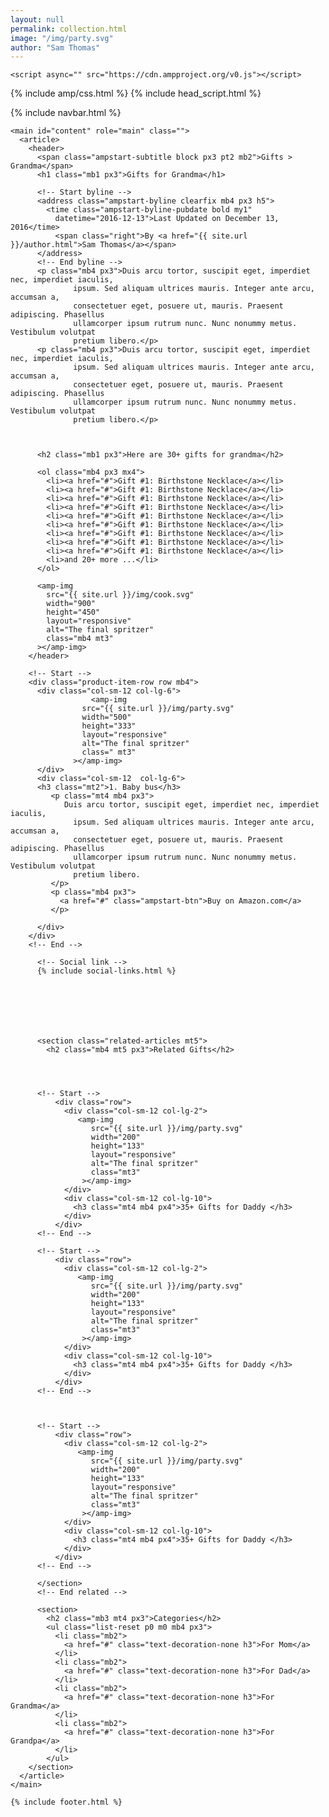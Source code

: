 ```yaml
---
layout: null
permalink: collection.html
image: "/img/party.svg"
author: "Sam Thomas"
---
```

<!DOCTYPE html>
<html ⚡="">
  <head>
    <meta charset="utf-8" />
    <title>Gifts Reviews Collection</title>
    <link rel="canonical" href="{{ site.url }}/collection.html" />
    <meta name="viewport" content="width=device-width" />
    <meta name="amp-google-client-id-api" content="googleanalytics" />
    <meta name="description" content="Duis arcu tortor, suscipit eget, imperdiet nec, imperdiet iaculis,
                  ipsum. Sed aliquam ultrices mauris. Integer ante arcu, accumsan a,
                  consectetuer eget, posuere ut, mauris." />

    <script async="" src="https://cdn.ampproject.org/v0.js"></script>

  {% include amp/css.html %}
  {% include head_script.html %}


<script type="application/ld+json">
    {
      "@context": "https://schema.org",
      "@type": "NewsArticle",
      "mainEntityOfPage": {
        "@type": "WebPage",
        "@id": "https://google.com/article"
      },
      "headline": "{{ page.title }}",
      "image": [
        "{{ page.image }}"
      ],
      "datePublished": "{{ page.date | date: '%B %d, %Y' }}",
 "dateCreated": "{{ page.date | date: '%B %d, %Y' }}",
 "dateModified": "{% assign year = (page.date | date: "%Y") %}{% if year != "{{ site.time | date:"%Y" }}" %}{{ page.date | date: '%B %d,' }} {{ site.time | date:"%Y" | minus:1 }} {% else %}{{ page.date | date: '%B %d, %Y' }}{% endif %}",
      "author": {
        "@type": "Person",
        "name": "{{ page.author }}"
      },
      "publisher": {
        "@type": "Organization",
        "name": "Mageplaza",
        "logo": {
          "@type": "ImageObject",
          "url": "https://www.mageplaza.com/skin/frontend/mageplaza/landingpage/images/logo.png"
        }
      }
    }
    </script>

  </head>
  <body>
 {% include navbar.html %}

    <main id="content" role="main" class="">
      <article>
        <header>
          <span class="ampstart-subtitle block px3 pt2 mb2">Gifts > Grandma</span>
          <h1 class="mb1 px3">Gifts for Grandma</h1>

          <!-- Start byline -->
          <address class="ampstart-byline clearfix mb4 px3 h5">
            <time class="ampstart-byline-pubdate bold my1"
              datetime="2016-12-13">Last Updated on December 13, 2016</time>
              <span class="right">By <a href="{{ site.url }}/author.html">Sam Thomas</a></span>
          </address>
          <!-- End byline -->
          <p class="mb4 px3">Duis arcu tortor, suscipit eget, imperdiet nec, imperdiet iaculis,
                  ipsum. Sed aliquam ultrices mauris. Integer ante arcu, accumsan a,
                  consectetuer eget, posuere ut, mauris. Praesent adipiscing. Phasellus
                  ullamcorper ipsum rutrum nunc. Nunc nonummy metus. Vestibulum volutpat
                  pretium libero.</p>
          <p class="mb4 px3">Duis arcu tortor, suscipit eget, imperdiet nec, imperdiet iaculis,
                  ipsum. Sed aliquam ultrices mauris. Integer ante arcu, accumsan a,
                  consectetuer eget, posuere ut, mauris. Praesent adipiscing. Phasellus
                  ullamcorper ipsum rutrum nunc. Nunc nonummy metus. Vestibulum volutpat
                  pretium libero.</p>



          <h2 class="mb1 px3">Here are 30+ gifts for grandma</h2>

          <ol class="mb4 px3 mx4">
            <li><a href="#">Gift #1: Birthstone Necklace</a></li>
            <li><a href="#">Gift #1: Birthstone Necklace</a></li>
            <li><a href="#">Gift #1: Birthstone Necklace</a></li>
            <li><a href="#">Gift #1: Birthstone Necklace</a></li>
            <li><a href="#">Gift #1: Birthstone Necklace</a></li>
            <li><a href="#">Gift #1: Birthstone Necklace</a></li>
            <li><a href="#">Gift #1: Birthstone Necklace</a></li>
            <li><a href="#">Gift #1: Birthstone Necklace</a></li>
            <li><a href="#">Gift #1: Birthstone Necklace</a></li>
            <li>and 20+ more ...</li>
          </ol>

          <amp-img
            src="{{ site.url }}/img/cook.svg"
            width="900"
            height="450"
            layout="responsive"
            alt="The final spritzer"
            class="mb4 mt3"
          ></amp-img>
        </header>





<div class="container">

        <!-- Start -->
        <div class="product-item-row row mb4">
          <div class="col-sm-12 col-lg-6">
                      <amp-img
                    src="{{ site.url }}/img/party.svg"
                    width="500"
                    height="333"
                    layout="responsive"
                    alt="The final spritzer"
                    class=" mt3"
                  ></amp-img>
          </div>
          <div class="col-sm-12  col-lg-6">
          <h3 class="mt2">1. Baby bus</h3>
             <p class="mt4 mb4 px3">
                Duis arcu tortor, suscipit eget, imperdiet nec, imperdiet iaculis,
                  ipsum. Sed aliquam ultrices mauris. Integer ante arcu, accumsan a,
                  consectetuer eget, posuere ut, mauris. Praesent adipiscing. Phasellus
                  ullamcorper ipsum rutrum nunc. Nunc nonummy metus. Vestibulum volutpat
                  pretium libero.
             </p>
             <p class="mb4 px3">
               <a href="#" class="ampstart-btn">Buy on Amazon.com</a>
             </p>
            
          </div>
        </div>
        <!-- End -->

        



</div><!-- end container -->



          <!-- Social link -->
          {% include social-links.html %}





       

          <section class="related-articles mt5">
            <h2 class="mb4 mt5 px3">Related Gifts</h2>



        
          <!-- Start -->
              <div class="row">
                <div class="col-sm-12 col-lg-2">
                   <amp-img
                      src="{{ site.url }}/img/party.svg"
                      width="200"
                      height="133"
                      layout="responsive"
                      alt="The final spritzer"
                      class="mt3"
                    ></amp-img>
                </div>
                <div class="col-sm-12 col-lg-10">
                  <h3 class="mt4 mb4 px4">35+ Gifts for Daddy </h3>
                </div>
              </div>
          <!-- End -->

          <!-- Start -->
              <div class="row">
                <div class="col-sm-12 col-lg-2">
                   <amp-img
                      src="{{ site.url }}/img/party.svg"
                      width="200"
                      height="133"
                      layout="responsive"
                      alt="The final spritzer"
                      class="mt3"
                    ></amp-img>
                </div>
                <div class="col-sm-12 col-lg-10">
                  <h3 class="mt4 mb4 px4">35+ Gifts for Daddy </h3>
                </div>
              </div>
          <!-- End -->


          
          <!-- Start -->
              <div class="row">
                <div class="col-sm-12 col-lg-2">
                   <amp-img
                      src="{{ site.url }}/img/party.svg"
                      width="200"
                      height="133"
                      layout="responsive"
                      alt="The final spritzer"
                      class="mt3"
                    ></amp-img>
                </div>
                <div class="col-sm-12 col-lg-10">
                  <h3 class="mt4 mb4 px4">35+ Gifts for Daddy </h3>
                </div>
              </div>
          <!-- End -->

          </section>
          <!-- End related -->

          <section>
            <h2 class="mb3 mt4 px3">Categories</h2>
            <ul class="list-reset p0 m0 mb4 px3">
              <li class="mb2">
                <a href="#" class="text-decoration-none h3">For Mom</a>
              </li>
              <li class="mb2">
                <a href="#" class="text-decoration-none h3">For Dad</a>
              </li>
              <li class="mb2">
                <a href="#" class="text-decoration-none h3">For Grandma</a>
              </li>
              <li class="mb2">
                <a href="#" class="text-decoration-none h3">For Grandpa</a>
              </li>
            </ul>
        </section>
      </article>
    </main>

    {% include footer.html %}
  </body>
</html>
